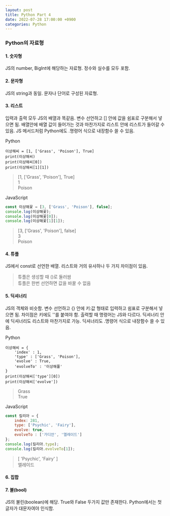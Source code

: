 ```yaml
---
layout: post
title: Python Part 4
date: 2022-07-28 17:00:00 +0900
categories: Python
---
```

### Python의 자료형
#### 1. 숫자형
JS의 number, BigInt에 해당하는 자료형. 정수와 실수를 모두 포함.

#### 2. 문자형
JS의 string과 동일. 문자나 단어로 구성된 자료형.

#### 3. 리스트    
입력과 출력 모두 JS의 배열과 똑같음. 변수 선언하고 [] 안에 값을 쉼표로 구분해서 넣으면 됨. 배열안에 배열 값이 들어가는 것과 마찬가지로 리스트 안에 리스트가 들어갈 수 있음. JS 메서드처럼 Python에도 .명령어 식으로 내장함수 쓸 수 있음.

Python
```Pyhton
이상해씨 = [1, ['Grass', 'Poison'], True]
print(이상해씨)
print(이상해씨[0])
print(이상해씨[1][1])
```
> [1, ['Grass', 'Poison'], True]    
> 1    
> Poison    

JavaScript
```JavaScript
const 이상해꽃 = [3, ['Grass', 'Poison'], false];
console.log(이상해꽃);
console.log(이상해꽃[0]);
console.log(이상해꽃[1][1]);
```
> [3, ['Grass', 'Poison'], false]    
> 3    
> Poison    

#### 4. 튜플
JS에서 const로 선언한 배열. 리스트와 거의 유사하나 두 가지 차이점이 있음.
> 튜플은 생성할 때 ()로 둘러쌈    
> 튜플은 한번 선언하면 값을 바꿀 수 없음    

#### 5. 딕셔너리    
JS의 객체와 비슷함. 변수 선언하고 {} 안에 키:값 형태로 입력하고 쉼표로 구분해서 넣으면 됨. 차이점은 키에도 ''를 붙여야 함. 출력할 때 명령어는 JS와 다르다. 딕셔너리 안에 딕셔너리도 리스트와 마찬가지로 가능. 딕셔너리도 .명령어 식으로 내장함수 쓸 수 있음.

Python
```Pyhton
이상해씨 = {
    'index' : 1,
    'type' : ['Grass', 'Poison'],
    'evolve' : True,
    'evolveTo' : '이상해풀'
}
print(이상해씨['type'][0])
print(이상해씨['evolve'])
```
> Grass    
> True    

JavaScript
```JavaScript
const 킬리아 = {
    index: 281,
    type: ['Psychic', 'Fairy'],
    evolve: true,
    evolveTo : ['가디안', '엘레이드']
};
console.log(킬리아.type);
console.log(킬리아.evolveTo[1]);
```
> [ 'Psychic', 'Fairy' ]    
> 엘레이드    

#### 6. 집합

#### 7. 불(bool)
JS의 불린(boolean)에 해당. True와 False 두가지 값만 존재한다. Python에서는 첫글자가 대문자여야 인식함.